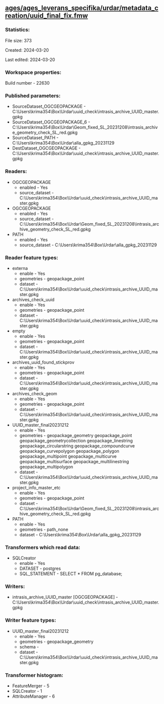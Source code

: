 ﻿## [ages/ages_leverans_specifika/urdar/metadata_creation/uuid_final_fix.fmw](https://github.com/kicki58/kix_working_dir/blob/master/ages/ages_leverans_specifika/urdar/metadata_creation/uuid_final_fix.fmw)

### Statistics:
File size: 373

Created: 2024-03-20

Last edited: 2024-03-20


### Workspace properties:
Build number    - 22630

### Published parameters:
*  SourceDataset_OGCGEOPACKAGE    -   C:\Users\krima354\Box\Urdar\uuid_check\intrasis_archive_UUID_master.gpkg
*  SourceDataset_OGCGEOPACKAGE_6    -   C:\Users\krima354\Box\Urdar\Geom_fixed_SL_20231208\intrasis_archive_geometry_check_SL_red.gpkg
*  SourceDataset_PATH    -   C:\Users\krima354\Box\Urdar\alla_gpkg_20231129
*  DestDataset_OGCGEOPACKAGE    -   C:\Users\krima354\Box\Urdar\uuid_check\intrasis_archive_UUID_master.gpkg

### Readers:
*  OGCGEOPACKAGE
    * enabled    -  Yes
    * source_dataset    -   C:\Users\krima354\Box\Urdar\uuid_check\intrasis_archive_UUID_master.gpkg
*  OGCGEOPACKAGE
    * enabled    -  Yes
    * source_dataset    -   C:\Users\krima354\Box\Urdar\Geom_fixed_SL_20231208\intrasis_archive_geometry_check_SL_red.gpkg
*  PATH
    * enabled    -  Yes
    * source_dataset    -   C:\Users\krima354\Box\Urdar\alla_gpkg_20231129

### Reader feature types:
*  externa
    * enable - Yes
    * geometries - geopackage_point
    * dataset - C:\Users\krima354\Box\Urdar\uuid_check\intrasis_archive_UUID_master.gpkg
*  archives_check_uuid
    * enable - Yes
    * geometries - geopackage_point
    * dataset - C:\Users\krima354\Box\Urdar\uuid_check\intrasis_archive_UUID_master.gpkg
*  empty
    * enable - Yes
    * geometries - geopackage_point
    * dataset - C:\Users\krima354\Box\Urdar\uuid_check\intrasis_archive_UUID_master.gpkg
*  archives_uuid_found_stickprov
    * enable - Yes
    * geometries - geopackage_point
    * dataset - C:\Users\krima354\Box\Urdar\uuid_check\intrasis_archive_UUID_master.gpkg
*  archives_check_geom
    * enable - Yes
    * geometries - geopackage_point
    * dataset - C:\Users\krima354\Box\Urdar\uuid_check\intrasis_archive_UUID_master.gpkg
*  UUID_master_final20231212
    * enable - Yes
    * geometries - geopackage_geometry geopackage_point geopackage_geometrycollection geopackage_linestring geopackage_circularstring geopackage_compoundcurve geopackage_curvepolygon geopackage_polygon geopackage_multipoint geopackage_multicurve geopackage_multisurface geopackage_multilinestring geopackage_multipolygon
    * dataset - C:\Users\krima354\Box\Urdar\uuid_check\intrasis_archive_UUID_master.gpkg
*  project_info_master_etc
    * enable - Yes
    * geometries - geopackage_point
    * dataset - C:\Users\krima354\Box\Urdar\Geom_fixed_SL_20231208\intrasis_archive_geometry_check_SL_red.gpkg
*  PATH
    * enable - Yes
    * geometries - path_none
    * dataset - C:\Users\krima354\Box\Urdar\alla_gpkg_20231129

### Transformers which read data:
*  SQLCreator
    * enable    -   Yes
    * DATASET    -   postgres
    * SQL_STATEMENT    -   SELECT *  FROM pg_database;

### Writers:
*  intrasis_archive_UUID_master [OGCGEOPACKAGE]    -   C:\Users\krima354\Box\Urdar\uuid_check\intrasis_archive_UUID_master.gpkg

### Writer feature types:
*  UUID_master_final20231212
    * enable - Yes
    * geometries - geopackage_geometry
    * schema - 
    * dataset - C:\Users\krima354\Box\Urdar\uuid_check\intrasis_archive_UUID_master.gpkg

### Transformer histogram:
*  FeatureMerger    -   5
*  SQLCreator    -   1
*  AttributeManager    -   6

